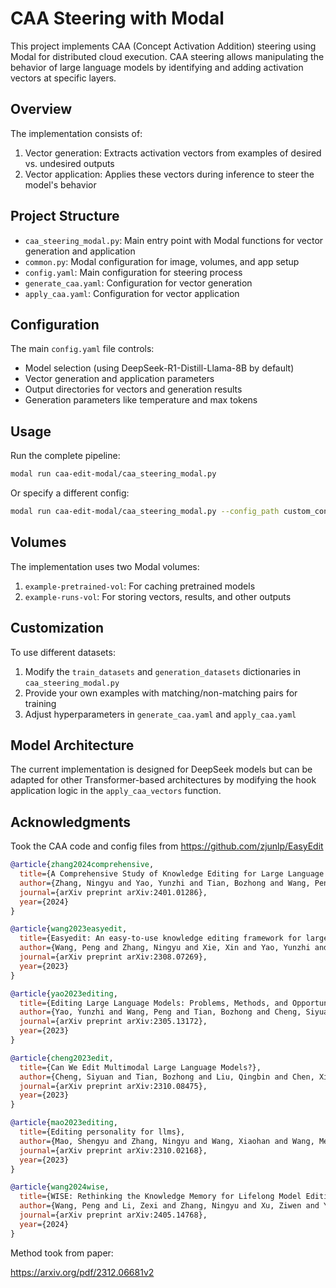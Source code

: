 # CAA Steering with Modal

This project implements CAA (Concept Activation Addition) steering using Modal for distributed cloud execution. CAA steering allows manipulating the behavior of large language models by identifying and adding activation vectors at specific layers.

## Overview

The implementation consists of:

1. Vector generation: Extracts activation vectors from examples of desired vs. undesired outputs
2. Vector application: Applies these vectors during inference to steer the model's behavior

## Project Structure

- `caa_steering_modal.py`: Main entry point with Modal functions for vector generation and application
- `common.py`: Modal configuration for image, volumes, and app setup
- `config.yaml`: Main configuration for steering process
- `generate_caa.yaml`: Configuration for vector generation 
- `apply_caa.yaml`: Configuration for vector application

## Configuration

The main `config.yaml` file controls:

- Model selection (using DeepSeek-R1-Distill-Llama-8B by default)
- Vector generation and application parameters
- Output directories for vectors and generation results
- Generation parameters like temperature and max tokens

## Usage

Run the complete pipeline:

```bash
modal run caa-edit-modal/caa_steering_modal.py
```

Or specify a different config:

```bash
modal run caa-edit-modal/caa_steering_modal.py --config_path custom_config.yaml
```

## Volumes

The implementation uses two Modal volumes:

1. `example-pretrained-vol`: For caching pretrained models
2. `example-runs-vol`: For storing vectors, results, and other outputs

## Customization

To use different datasets:

1. Modify the `train_datasets` and `generation_datasets` dictionaries in `caa_steering_modal.py`
2. Provide your own examples with matching/non-matching pairs for training
3. Adjust hyperparameters in `generate_caa.yaml` and `apply_caa.yaml`

## Model Architecture

The current implementation is designed for DeepSeek models but can be adapted for other Transformer-based architectures by modifying the hook application logic in the `apply_caa_vectors` function. 

## Acknowledgments

Took the CAA code and config files from
https://github.com/zjunlp/EasyEdit

```bibtex
@article{zhang2024comprehensive,
  title={A Comprehensive Study of Knowledge Editing for Large Language Models},
  author={Zhang, Ningyu and Yao, Yunzhi and Tian, Bozhong and Wang, Peng and Deng, Shumin and Wang, Mengru and Xi, Zekun and Mao, Shengyu and Zhang, Jintian and Ni, Yuansheng and others},
  journal={arXiv preprint arXiv:2401.01286},
  year={2024}
}

@article{wang2023easyedit,
  title={Easyedit: An easy-to-use knowledge editing framework for large language models},
  author={Wang, Peng and Zhang, Ningyu and Xie, Xin and Yao, Yunzhi and Tian, Bozhong and Wang, Mengru and Xi, Zekun and Cheng, Siyuan and Liu, Kangwei and Zheng, Guozhou and others},
  journal={arXiv preprint arXiv:2308.07269},
  year={2023}
}

@article{yao2023editing,
  title={Editing Large Language Models: Problems, Methods, and Opportunities},
  author={Yao, Yunzhi and Wang, Peng and Tian, Bozhong and Cheng, Siyuan and Li, Zhoubo and Deng, Shumin and Chen, Huajun and Zhang, Ningyu},
  journal={arXiv preprint arXiv:2305.13172},
  year={2023}
}

@article{cheng2023edit,
  title={Can We Edit Multimodal Large Language Models?}, 
  author={Cheng, Siyuan and Tian, Bozhong and Liu, Qingbin and Chen, Xi and Wang, Yongheng and Chen, Huajun and Zhang, Ningyu},
  journal={arXiv preprint arXiv:2310.08475},
  year={2023}
}

@article{mao2023editing,
  title={Editing personality for llms},
  author={Mao, Shengyu and Zhang, Ningyu and Wang, Xiaohan and Wang, Mengru and Yao, Yunzhi and Jiang, Yong and Xie, Pengjun and Huang, Fei and Chen, Huajun},
  journal={arXiv preprint arXiv:2310.02168},
  year={2023}
}

@article{wang2024wise,
  title={WISE: Rethinking the Knowledge Memory for Lifelong Model Editing of Large Language Models},
  author={Wang, Peng and Li, Zexi and Zhang, Ningyu and Xu, Ziwen and Yao, Yunzhi and Jiang, Yong and Xie, Pengjun and Huang, Fei and Chen, Huajun},
  journal={arXiv preprint arXiv:2405.14768},
  year={2024}
}
``` 

Method took from paper:

https://arxiv.org/pdf/2312.06681v2